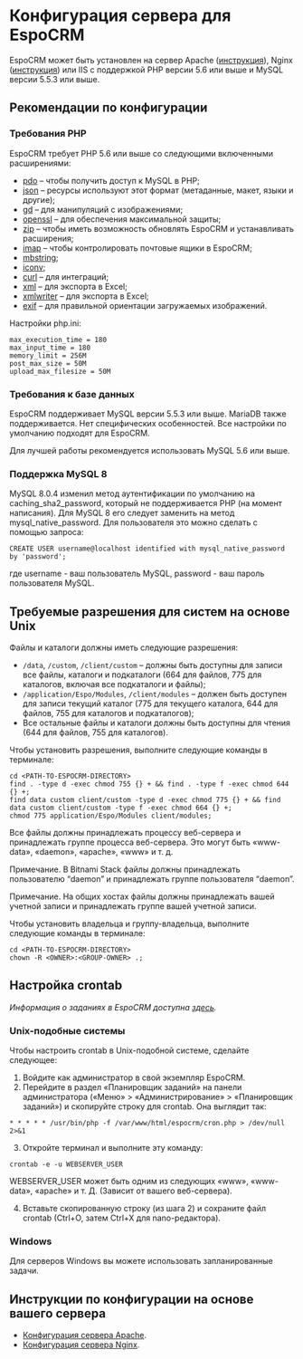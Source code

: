 # Конфигурация сервера для EspoCRM

EspoCRM может быть установлен на сервер Apache ([инструкция](apache-server-configuration.md)), Nginx ([инструкция](nginx-server-configuration.md)) или IIS с поддержкой PHP версии 5.6 или выше и MySQL версии 5.5.3 или выше.


## Рекомендации по конфигурации

### Требования PHP

EspoCRM требует PHP 5.6 или выше со следующими включенными расширениями:

* [pdo](http://php.net/manual/en/book.pdo.php) – чтобы получить доступ к MySQL в PHP;
* [json](http://php.net/manual/en/book.json.php) – ресурсы используют этот формат (метаданные, макет, языки и другие);
* [gd](http://php.net/manual/en/book.image.php) – для манипуляций с изображениями;
* [openssl](http://php.net/manual/en/book.openssl.php) – для обеспечения максимальной защиты;
* [zip](http://php.net/manual/en/book.zip.php) – чтобы иметь возможность обновлять EspoCRM и устанавливать расширения;
* [imap](http://php.net/manual/en/book.imap.php) – чтобы контролировать почтовые ящики в EspoCRM;
* [mbstring](http://php.net/manual/en/book.mbstring.php);
* [iconv](http://php.net/manual/en/book.iconv.php);
* [curl](http://php.net/manual/en/book.curl.php) – для интеграций;
* [xml](http://php.net/manual/en/book.xml.php) – для экспорта в Excel;
* [xmlwriter](http://php.net/manual/en/book.xmlwriter.php) – для экспорта в Excel;
* [exif](http://php.net/manual/en/book.exif.php) – для правильной ориентации загружаемых изображений.

Настройки php.ini:

```
max_execution_time = 180
max_input_time = 180
memory_limit = 256M
post_max_size = 50M
upload_max_filesize = 50M
```

### Требования к базе данных

EspoCRM поддерживает MySQL версии 5.5.3 или выше. MariaDB также поддерживается. Нет специфических особенностей. Все настройки по умолчанию подходят для EspoCRM. 

Для лучшей работы рекомендуется использовать MySQL 5.6 или выше.

### Поддержка MySQL 8

MySQL 8.0.4 изменил метод аутентификации по умолчанию на caching_sha2_password, который не поддерживается PHP (на момент написания). Для MySQL 8 его следует заменить на метод mysql_native_password. Для пользователя это можно сделать с помощью запроса:

```
CREATE USER username@localhost identified with mysql_native_password by 'password';
```
где username - ваш пользователь MySQL, password - ваш пароль пользователя MySQL.

## Требуемые разрешения для систем на основе Unix

Файлы и каталоги должны иметь следующие разрешения:

* `/data`, `/custom`, `/client/custom` – должны быть доступны для записи все файлы, каталоги и подкаталоги (664 для файлов, 775 для каталогов, включая все подкаталоги и файлы);
* `/application/Espo/Modules`, `/client/modules` – должен быть доступен для записи текущий каталог (775 для текущего каталога, 644 для файлов, 755 для каталогов и подкаталогов);
* Все остальные файлы и каталоги должны быть доступны для чтения (644 для файлов, 755 для каталогов).

Чтобы установить разрешения, выполните следующие команды в терминале:

```
cd <PATH-TO-ESPOCRM-DIRECTORY>
find . -type d -exec chmod 755 {} + && find . -type f -exec chmod 644 {} +;
find data custom client/custom -type d -exec chmod 775 {} + && find data custom client/custom -type f -exec chmod 664 {} +;
chmod 775 application/Espo/Modules client/modules;
```

Все файлы должны принадлежать процессу веб-сервера и принадлежать группе процесса веб-сервера. Это могут быть «www-data», «daemon», «apache», «www» и т. д.

Примечание. В Bitnami Stack файлы должны принадлежать пользователю “daemon” и  принадлежать группе пользователя “daemon”. 

Примечание. На общих хостах файлы должны принадлежать вашей учетной записи и принадлежать группе вашей учетной записи.

Чтобы установить владельца и группу-владельца, выполните следующие команды в терминале:

```
cd <PATH-TO-ESPOCRM-DIRECTORY>
chown -R <OWNER>:<GROUP-OWNER> .;
```

## Настройка crontab

*Информация о заданиях в EspoCRM доступна [здесь](jobs.md).*

### Unix-подобные системы

Чтобы настроить crontab в Unix-подобной системе, сделайте следующее:

1. Войдите как администратор в свой экземпляр EspoCRM.
2. Перейдите в раздел «Планировщик заданий» на панели администратора («Меню» > «Администрирование» > «Планировщик заданий») и скопируйте строку для crontab. Она выглядит так:
```
* * * * * /usr/bin/php -f /var/www/html/espocrm/cron.php > /dev/null 2>&1
```
3. Откройте терминал и выполните эту команду:
```
crontab -e -u WEBSERVER_USER
```
WEBSERVER_USER может быть одним из следующих «www», «www-data», «apache» и т. Д. (Зависит от вашего веб-сервера).

4. Вставьте скопированную строку (из шага 2) и сохраните файл crontab (Ctrl+O, затем Ctrl+X для nano-редактора).

### Windows

Для серверов Windows вы можете использовать запланированные задачи.


## Инструкции по конфигурации на основе вашего сервера

* [Конфигурация сервера Apache](apache-server-configuration.md).
* [Конфигурация сервера Nginx](nginx-server-configuration.md).
